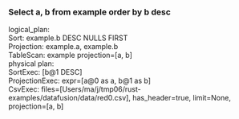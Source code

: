 
### Select a, b from example order by b desc

logical_plan:   
Sort: example.b DESC NULLS FIRST   
  Projection: example.a, example.b  
    TableScan: example projection=[a, b]   
physical plan:   
SortExec: [b@1 DESC]    
  ProjectionExec: expr=[a@0 as a, b@1 as b]     
    CsvExec: files=[Users/ma/j/tmp06/rust-examples/datafusion/data/red0.csv],
               has_header=true, limit=None, projection=[a, b]
   